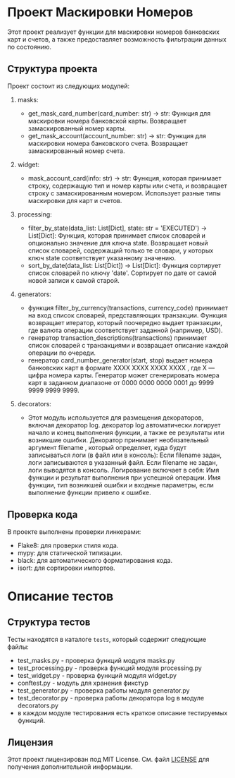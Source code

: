 # Проект Маскировки Номеров

Этот проект реализует функции для маскировки номеров банковских карт и 
счетов, а также предоставляет возможность фильтрации данных по состоянию.
## Структура проекта

Проект состоит из следующих модулей:

1. masks: 
   - get_mask_card_number(card_number: str) -> str: Функция для маскировки номера банковской карты. 
Возвращает замаскированный номер карты.
   - get_mask_account(account_number: str) -> str: Функция для маскировки номера банковского счета. 
Возвращает замаскированный номер счета.

2. widget:
   - mask_account_card(info: str) -> str: Функция, которая принимает строку,
содержащую тип и номер карты или счета, и возвращает строку с замаскированным номером. 
Использует разные типы маскировки для карт и счетов.

3. processing:
   - filter_by_state(data_list: List[Dict], state: str = 'EXECUTED') -> List[Dict]: Функция, которая принимает список словарей и
опционально значение для ключа state. Возвращает новый список словарей, содержащий только те словари,
у которых ключ state соответствует указанному значению.
   - sort_by_date(data_list: List[Dict]) -> List[Dict]: Функция сортирует список словарей по ключу 'date'. 
Сортирует по дате от самой новой записи к самой старой.

4. generators:
   - функция filter_by_currency(transactions, currency_code) принимает на вход список словарей, представляющих транзакции.
Функция возвращает итератор, который поочередно выдает транзакции, где валюта операции соответствует заданной (например, USD).
   - генератор transaction_descriptions(transactions) принимает список словарей с транзакциями и возвращает описание каждой операции по очереди.
   - генератор card_number_generator(start, stop) выдает номера банковских карт в формате XXXX XXXX XXXX XXXX , 
где X — цифра номера карты. Генератор может сгенерировать номера карт в заданном диапазоне от 0000 0000 0000 0001 до 9999 9999 9999 9999.
5. decorators:
   -  Этот модуль используется для размещения декораторов, включая декоратор 
log. декоратор log автоматически логирует начало и конец выполнения функции,
а также ее результаты или возникшие ошибки. Декоратор принимает необязательный аргумент 
filename , который определяет, куда будут записываться логи (в файл или в консоль):
Если filename задан, логи записываются в указанный файл.
Если filename не задан, логи выводятся в консоль.
Логирование включает в себя:
Имя функции и результат выполнения при успешной операции.
Имя функции, тип возникшей ошибки и входные параметры, если выполнение функции привело к ошибке.
## Проверка кода

В проекте выполнены проверки линкерами:
- Flake8: для проверки стиля кода.
- mypy: для статической типизации.
- black: для автоматического форматирования кода.
- isort: для сортировки импортов.

# Описание тестов

## Структура тестов

Тесты находятся в каталоге `tests`, который содержит следующие файлы:

- test_masks.py - проверка функций модуля masks.py
- test_processing.py - проверка функций модуля processing.py
- test_widget.py - проверка функций модуля widget.py
- conftest.py - модуль для хранения фикстур
- test_generator.py - проверка работы модуля generator.py
- test_decorator.py - проверка работы декоратора log в модуле decorators.py
- в каждом модуле тестирования есть краткое описание тестируемых функций.

## Лицензия

Этот проект лицензирован под MIT License. См. файл [LICENSE](LICENSE) для получения дополнительной информации.